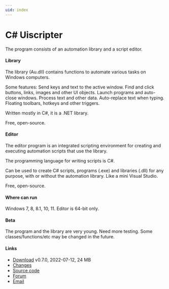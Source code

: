 ```yaml
---
uid: index
---
```


# C# Uiscripter

The program consists of an automation library and a script editor.

#### Library
The library (Au.dll) contains functions to automate various tasks on Windows computers.

Some features: Send keys and text to the active window. Find and click buttons, links, images and other UI objects. Launch programs and auto-close windows. Process text and other data. Auto-replace text when typing. Floating toolbars, hotkeys and other triggers.

Written mostly in C#, it is a .NET library.

Free, open-source.

#### Editor
The editor program is an integrated scripting environment for creating and executing automation scripts that use the library.

The programming language for writing scripts is C#.

Can be used to create C# scripts, programs (.exe) and libraries (.dll) for any purpose, with or without the automation library. Like a mini Visual Studio.

Free, open-source.

#### Where can run
Windows 7, 8, 8.1, 10, 11. Editor is 64-bit only.

#### Beta
The program and the library are very young. Need more testing. Some classes/functions/etc may be changed in the future.

#### Links
- [Download](https://www.quickmacros.com/au/Uiscripter.exe) v0.7.0, 2022-07-12, 24 MB
- [Changes](https://github.com/qgindi/Au/blob/master/Other/DocFX/_doc/changes/)
- [Source code](https://github.com/qgindi/Au)
- [Forum](https://www.quickmacros.com/forum/forumdisplay.php?fid=19)
- [Email](mailto:support@quickmacros.com)
